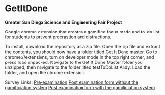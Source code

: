 # GetItDone
**Greater San Diego Science and Engineering Fair Project**


Google chrome extension that creates a gamified focus mode and to-do list for students to prevent procrastion and distractions.

To install, download the repository as a zip file. Open the zip file and extract the contents, you should now have a folder titled Get It Done master.
Go to chrome://extensions, turn on developer mode in the top right corner, and press load unpacked. Navigate to the Get It Done Master folder you unzipped, then navigate to the folder titled testToDoList Andy.
Load the folder, and open the chrome extension.

Survey Links:
[Pre-examination](https://docs.google.com/forms/d/17lwc87p9IgJoqEKNUSTHaVNArhEnGS8XQyq85cuSw_Y)
[Post examination form without the gamificiation system](https://docs.google.com/forms/d/1PxJST5yfTF8Dv-SNuekbFn6LUUHUH2WySVeTfzHjNNA)
[Post examination form with the gamificiation system](https://docs.google.com/forms/d/1msrVJuCcUB8JuofZmu5hIyaGOESCJPUBXBjYQQxYtBs)

